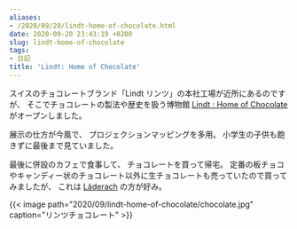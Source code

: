 ```yaml
---
aliases:
- /2020/09/20/lindt-home-of-chocolate.html
date: 2020-09-20 23:43:19 +0200
slug: lindt-home-of-chocolate
tags:
- 日記
title: 'Lindt: Home of Chocolate'
---
```

スイスのチョコレートブランド「Lindt リンツ」の本社工場が近所にあるのですが、
そこでチョコレートの製法や歴史を扱う博物館 [Lindt : Home of Chocolate](https://www.lindt-home-of-chocolate.com/de/) がオープンしました。

展示の仕方が今風で、
プロジェクションマッピングを多用。
小学生の子供も飽きずに最後まで見ていました。

最後に併設のカフェで食事して、
チョコレートを買って帰宅。
定番の板チョコやキャンディー状のチョコレート以外に生チョコレートも売っていたので買ってみましたが、
これは [Läderach](https://www.laderach.com/) の方が好み。

{{< image 
    path="2020/09/lindt-home-of-chocolate/chocolate.jpg"
    caption="リンツチョコレート"
    >}}
